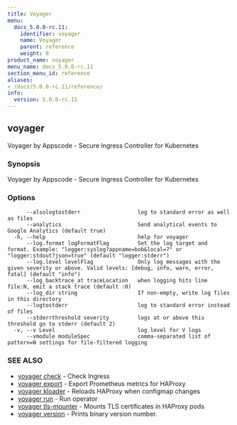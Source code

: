 ```yaml
---
title: Voyager
menu:
  docs_5.0.0-rc.11:
    identifier: voyager
    name: Voyager
    parent: reference
    weight: 0
product_name: voyager
menu_name: docs_5.0.0-rc.11
section_menu_id: reference
aliases:
- /docs/5.0.0-rc.11/reference/
info:
  version: 5.0.0-rc.11
---
```


## voyager

Voyager by Appscode - Secure Ingress Controller for Kubernetes

### Synopsis

Voyager by Appscode - Secure Ingress Controller for Kubernetes

### Options

```
      --alsologtostderr                  log to standard error as well as files
      --analytics                        Send analytical events to Google Analytics (default true)
  -h, --help                             help for voyager
      --log.format logFormatFlag         Set the log target and format. Example: "logger:syslog?appname=bob&local=7" or "logger:stdout?json=true" (default "logger:stderr")
      --log.level levelFlag              Only log messages with the given severity or above. Valid levels: [debug, info, warn, error, fatal] (default "info")
      --log_backtrace_at traceLocation   when logging hits line file:N, emit a stack trace (default :0)
      --log_dir string                   If non-empty, write log files in this directory
      --logtostderr                      log to standard error instead of files
      --stderrthreshold severity         logs at or above this threshold go to stderr (default 2)
  -v, --v Level                          log level for V logs
      --vmodule moduleSpec               comma-separated list of pattern=N settings for file-filtered logging
```

### SEE ALSO

* [voyager check](/docs/5.0.0-rc.11/reference/voyager_check)	 - Check Ingress
* [voyager export](/docs/5.0.0-rc.11/reference/voyager_export)	 - Export Prometheus metrics for HAProxy
* [voyager kloader](/docs/5.0.0-rc.11/reference/voyager_kloader)	 - Reloads HAProxy when configmap changes
* [voyager run](/docs/5.0.0-rc.11/reference/voyager_run)	 - Run operator
* [voyager tls-mounter](/docs/5.0.0-rc.11/reference/voyager_tls-mounter)	 - Mounts TLS certificates in HAProxy pods
* [voyager version](/docs/5.0.0-rc.11/reference/voyager_version)	 - Prints binary version number.

